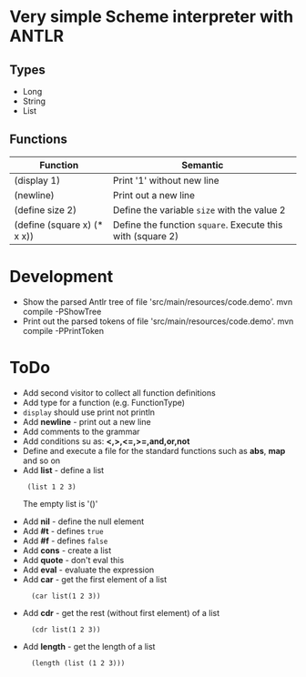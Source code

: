 # Very simple Scheme interpreter with ANTLR

## Types
- Long
- String
- List

## Functions

Function                    | Semantic                   
--------------------------- | ----------------------------
(display 1)                 | Print '1' without new line 
(newline)                   | Print out a new line       
(define size 2)             | Define the variable `size` with the value 2
(define (square x) (* x x)) | Define the function `square`. Execute this with (square 2)

# Development

* Show the parsed Antlr tree of file 'src/main/resources/code.demo'.
  mvn compile -PShowTree
* Print out the parsed tokens of file 'src/main/resources/code.demo'.
  mvn compile -PPrintToken

# ToDo
* Add second visitor to collect all function definitions
* Add type for a function (e.g. FunctionType)
* `display` should use print not println
* Add **newline** - print out a new line
* Add comments to the grammar
* Add conditions su as: **<,>,<=,>=,and,or,not**
* Define and execute a file for the standard functions such as **abs**, **map** and so on
* Add **list** - define a list
  ```
   (list 1 2 3)
  ```
  The empty list is '()'
- Add **nil** - define the null element
- Add **#t** - defines `true`
- Add **#f** - defines `false`
- Add **cons** - create a list
- Add **quote** - don't eval this
- Add **eval** - evaluate the expression
- Add **car** - get the first element of a list
  ```
    (car list(1 2 3))
  ```
- Add **cdr** - get the rest (without first element) of a list
  ```
    (cdr list(1 2 3))
  ```
- Add **length** - get the length of a list
  ```
    (length (list (1 2 3)))
  ```
